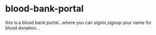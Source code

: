 # blood-bank-portal
this is a blood bank portal...where you can signin,signup your name for blood donation...
